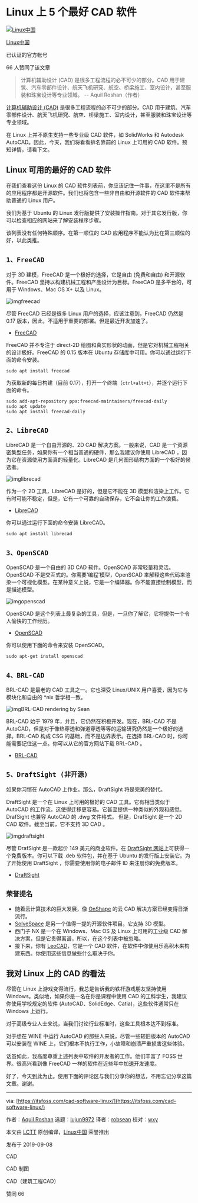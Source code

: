 # Linux 上 5 个最好 CAD 软件

[![Linux中国](https://pic3.zhimg.com/v2-f22baf9f21e548c8f01a1b51323e00fc_xs.jpg?source=172ae18b)](https://www.zhihu.com/org/linuxzhong-guo)

[Linux中国](https://www.zhihu.com/org/linuxzhong-guo)



已认证的官方帐号



66 人赞同了该文章

> 计算机辅助设计 (CAD) 是很多工程流程的必不可少的部分。CAD 用于建筑、汽车零部件设计、航天飞机研究、航空、桥梁施工、室内设计，甚至服装和珠宝设计等专业领域。
> -- Aquil Roshan（作者）

[计算机辅助设计 (CAD)](https://en.wikipedia.org/wiki/Computer-aided_design) 是很多工程流程的必不可少的部分。CAD 用于建筑、汽车零部件设计、航天飞机研究、航空、桥梁施工、室内设计，甚至服装和珠宝设计等专业领域。

在 Linux 上并不原生支持一些专业级 CAD 软件，如 SolidWorks 和 Autodesk AutoCAD。因此，今天，我们将看看排名靠前的 Linux 上可用的 CAD 软件。预知详情，请看下文。

## **Linux 可用的最好的 CAD 软件**

在我们查看这份 Linux 的 CAD 软件列表前，你应该记住一件事，在这里不是所有的应用程序都是开源软件。我们也将包含一些非自由和开源软件的 CAD 软件来帮助普通的 Linux 用户。

我们为基于 Ubuntu 的 Linux 发行版提供了安装操作指南。对于其它发行版，你可以检查相应的网站来了解安装程序步骤。

该列表没有任何特殊顺序。在第一顺位的 CAD 应用程序不能认为比在第三顺位的好，以此类推。

## `1、FreeCAD`

对于 3D 建模，FreeCAD 是一个极好的选择，它是自由 (免费和自由) 和开源软件。FreeCAD 坚持以构建机械工程和产品设计为目标。FreeCAD 是多平台的，可用于 Windows、Mac OS X+ 以及 Linux。



![img](https://pic1.zhimg.com/80/v2-f896dbbc7dbb994fb7407d1b607e3fc0_1440w.jpg)freecad



尽管 FreeCAD 已经是很多 Linux 用户的选择，应该注意到，FreeCAD 仍然是 0.17 版本，因此，不适用于重要的部署。但是最近开发加速了。

- [FreeCAD](https://www.freecadweb.org/)

FreeCAD 并不专注于 direct-2D 绘图和真实形状的动画，但是它对机械工程相关的设计极好。FreeCAD 的 0.15 版本在 Ubuntu 存储库中可用。你可以通过运行下面的命令安装。

```text
sudo apt install freecad
```

为获取新的每日构建（目前 0.17），打开一个终端（`ctrl+alt+t`），并逐个运行下面的命令。

```text
sudo add-apt-repository ppa:freecad-maintainers/freecad-daily
sudo apt update
sudo apt install freecad-daily
```

## `2、LibreCAD`

LibreCAD 是一个自由开源的、2D CAD 解决方案。一般来说，CAD 是一个资源密集型任务，如果你有一个相当普通的硬件，那么我建议你使用 LibreCAD ，因为它在资源使用方面真的轻量化。LibreCAD 是几何图形结构方面的一个极好的候选者。



![img](https://pic3.zhimg.com/80/v2-412a6f7a884e7d00026758466ff80f1e_1440w.jpg)librecad



作为一个 2D 工具，LibreCAD 是好的，但是它不能在 3D 模型和渲染上工作。它有时可能不稳定，但是，它有一个可靠的自动保存，它不会让你的工作浪费。

- [LibreCAD](https://librecad.org/)

你可以通过运行下面的命令安装 LibreCAD。

```text
sudo apt install librecad
```

## `3、OpenSCAD`

OpenSCAD 是一个自由的 3D CAD 软件。OpenSCAD 非常轻量和灵活。OpenSCAD 不是交互式的。你需要‘编程’模型，OpenSCAD 来解释这些代码来渲染一个可视化模型。在某种意义上说，它是一个编译器。你不能直接绘制模型，而是描述模型。



![img](https://pic1.zhimg.com/80/v2-9f40ce50c6dae5231863ed2b625cd360_1440w.jpg)openscad



OpenSCAD 是这个列表上最复杂的工具，但是，一旦你了解它，它将提供一个令人愉快的工作经历。

- [OpenSCAD](https://link.zhihu.com/?target=http%3A//www.openscad.org/)

你可以使用下面的命令来安装 OpenSCAD。

```text
sudo apt-get install openscad
```

## `4、BRL-CAD`

BRL-CAD 是最老的 CAD 工具之一。它也深受 Linux/UNIX 用户喜爱，因为它与模块化和自由的 *nix 哲学相一致。



![img](https://pic1.zhimg.com/80/v2-2844b42af70b742ca971e08c9ca8c0ec_1440w.jpg)BRL-CAD rendering by Sean

BRL-CAD 始于 1979 年，并且，它仍然在积极开发。现在，BRL-CAD 不是 AutoCAD，但是对于像热穿透和弹道穿透等等的运输研究仍然是一个极好的选择。BRL-CAD 构成 CSG 的基础，而不是边界表示。在选择 BRL-CAD 时，你可能需要记住这一点。你可以从它的官方网站下载 BRL-CAD 。

- [BRL-CAD](https://brlcad.org/)

## `5、DraftSight (非开源)`

如果你习惯在 AutoCAD 上作业。那么，DraftSight 将是完美的替代。

DraftSight 是一个在 Linux 上可用的极好的 CAD 工具。它有相当类似于 AutoCAD 的工作流，这使得迁移更容易。它甚至提供一种类似的外观和感觉。DrafSight 也兼容 AutoCAD 的 .dwg 文件格式。 但是，DrafSight 是一个 2D CAD 软件。截至当前，它不支持 3D CAD 。



![img](https://pic1.zhimg.com/80/v2-7abf16c7909245f7e83caa3680f0a03c_1440w.jpg)draftsight



尽管 DrafSight 是一款起价 149 美元的商业软件。在 [DraftSight 网站](https://www.draftsight2018.com/)上可获得一个免费版本。你可以下载 .deb 软件包，并在基于 Ubuntu 的发行版上安装它。为了开始使用 DraftSight ，你需要使用你的电子邮件 ID 来注册你的免费版本。

- [DraftSight](https://www.draftsight2018.com/)

## `荣誉提名`

- 随着云计算技术的巨大发展，像 [OnShape](https://www.onshape.com/) 的云 CAD 解决方案已经变得日渐流行。
- [SolveSpace](https://link.zhihu.com/?target=http%3A//solvespace.com/index.pl) 是另一个值得一提的开源软件项目。它支持 3D 模型。
- 西门子 NX 是一个在 Windows、Mac OS 及 Linux 上可用的工业级 CAD 解决方案，但是它贵得离谱，所以，在这个列表中被忽略。
- 接下来，你有 [LeoCAD](https://www.leocad.org/)，它是一个 CAD 软件，在软件中你使用乐高积木来构建东西。你使用这些信息做些什么取决于你。

## **我对 Linux 上的 CAD 的看法**

尽管在 Linux 上游戏变得流行，我总是告诉我的铁杆游戏朋友坚持使用 Windows。类似地，如果你是一名在你是课程中使用 CAD 的工科学生，我建议你使用学校规定的软件 (AutoCAD、SolidEdge、Catia)，这些软件通常只在 Windows 上运行。

对于高级专业人士来说，当我们讨论行业标准时，这些工具根本达不到标准。

对于想在 WINE 中运行 AutoCAD 的那些人来说，尽管一些较旧版本的 AutoCAD 可以安装在 WINE 上，它们根本不执行工作，小故障和崩溃严重损害这些体验。

话虽如此，我高度尊重上述列表中软件的开发者的工作。他们丰富了 FOSS 世界。很高兴看到像 FreeCAD 一样的软件在近些年中加速开发速度。

好了，今天到此为止。使用下面的评论区与我们分享你的想法，不用忘记分享这篇文章。谢谢。

------

via: [https://itsfoss.com/cad-software-linux/](https://itsfoss.com/cad-software-linux/)

作者：[Aquil Roshan](https://itsfoss.com/author/aquil/) 选题：[lujun9972](https://github.com/lujun9972) 译者：[robsean](https://github.com/robsean) 校对：[wxy](https://github.com/wxy)

本文由 [LCTT](https://github.com/LCTT/TranslateProject) 原创编译，[Linux中国](https://linux.cn/) 荣誉推出

发布于 2019-09-08

CAD

CAD 制图

CAD（建筑工程CAD）

赞同 66